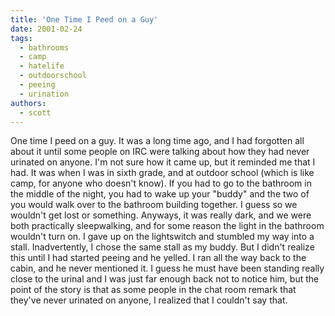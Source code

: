 ```yaml
---
title: 'One Time I Peed on a Guy'
date: 2001-02-24
tags:
  - bathrooms
  - camp
  - hatelife
  - outdoorschool
  - peeing
  - urination
authors:
  - scott
---
```


One time I peed on a guy. It was a long time ago, and I had forgotten all about it until some people on IRC were talking about how they had never urinated on anyone. I'm not sure how it came up, but it reminded me that I had. It was when I was in sixth grade, and at outdoor school (which is like camp, for anyone who doesn't know). If you had to go to the bathroom in the middle of the night, you had to wake up your "buddy" and the two of you would walk over to the bathroom building together. I guess so we wouldn't get lost or something. Anyways, it was really dark, and we were both practically sleepwalking, and for some reason the light in the bathroom wouldn't turn on. I gave up on the lightswitch and stumbled my way into a stall. Inadvertently, I chose the same stall as my buddy. But I didn't realize this until I had started peeing and he yelled. I ran all the way back to the cabin, and he never mentioned it. I guess he must have been standing really close to the urinal and I was just far enough back not to notice him, but the point of the story is that as some people in the chat room remark that they've never urinated on anyone, I realized that I couldn't say that.
